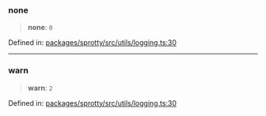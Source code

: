 
### none

> **none**: `0`

Defined in: [packages/sprotty/src/utils/logging.ts:30](https://github.com/eclipse-sprotty/sprotty/blob/f9b2433481cc27a1ac0c92d525a92039ae7f6c76/packages/sprotty/src/utils/logging.ts#L30)

***

### warn

> **warn**: `2`

Defined in: [packages/sprotty/src/utils/logging.ts:30](https://github.com/eclipse-sprotty/sprotty/blob/f9b2433481cc27a1ac0c92d525a92039ae7f6c76/packages/sprotty/src/utils/logging.ts#L30)
